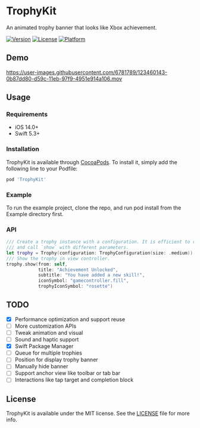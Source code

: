 # TrophyKit

An animated trophy banner that looks like Xbox achievement.

[![Version](https://img.shields.io/cocoapods/v/TrophyKit.svg?style=flat)](https://cocoapods.org/pods/TrophyKit)
[![License](https://img.shields.io/cocoapods/l/TrophyKit.svg?style=flat)](https://cocoapods.org/pods/TrophyKit)
[![Platform](https://img.shields.io/cocoapods/p/TrophyKit.svg?style=flat)](https://cocoapods.org/pods/TrophyKit)

## Demo

https://user-images.githubusercontent.com/6781789/123460143-0b87dd80-d59c-11eb-97f9-4951e914a106.mov

## Usage
### Requirements

* iOS 14.0+
* Swift 5.3+

### Installation

TrophyKit is available through [CocoaPods](https://cocoapods.org). To install it, simply add the following line to your Podfile:

```ruby
pod 'TrophyKit'
```

### Example

To run the example project, clone the repo, and run pod install from the Example directory first.

### API

```swift
/// Create a trophy instance with a configuration. It is efficient to retain a trophy instance
/// and call `show` with different parameters.
let trophy = Trophy(configuration: TrophyConfiguration(size: .medium))
/// Show the trophy in view controller.
trophy.show(from: self,
            title: "Achievement Unlocked",
            subtitle: "You have added a new skill!",
            iconSymbol: "gamecontroller.fill",
            trophyIconSymbol: "rosette")
```

## TODO

- [x] Performance optimization and support reuse
- [ ] More customization APIs
- [ ] Tweak animation and visual
- [ ] Sound and haptic support
- [x] Swift Package Manager
- [ ] Queue for multiple trophies
- [ ] Position for display trophy banner
- [ ] Manually hide banner
- [ ] Support anchor view like toolbar or tab bar
- [ ] Interactions like tap target and completion block

## License

TrophyKit is available under the MIT license. See the [LICENSE](LICENSE) file for more info.
